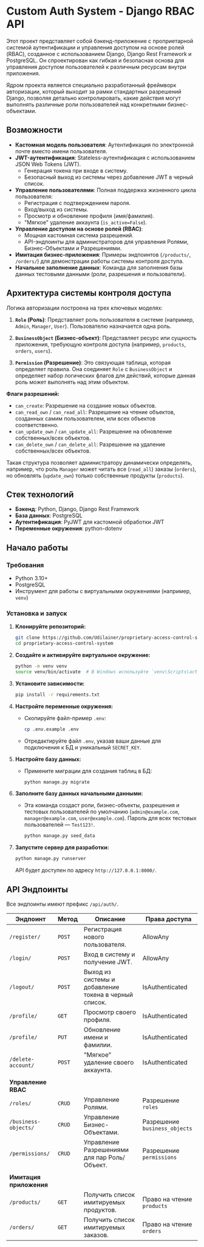 # Custom Auth System - Django RBAC API

Этот проект представляет собой бэкенд-приложение с проприетарной системой аутентификации и управления доступом на основе ролей (RBAC), созданное с использованием Django, Django Rest Framework и PostgreSQL. Он спроектирован как гибкая и безопасная основа для управления доступом пользователей к различным ресурсам внутри приложения.

Ядром проекта является специально разработанный фреймворк авторизации, который выходит за рамки стандартных разрешений Django, позволяя детально контролировать, какие действия могут выполнять различные роли пользователей над конкретными бизнес-объектами.

## Возможности

- **Кастомная модель пользователя**: Аутентификация по электронной почте вместо имени пользователя.
- **JWT-аутентификация**: Stateless-аутентификация с использованием JSON Web Tokens (JWT).
    - Генерация токена при входе в систему.
    - Безопасный выход из системы через добавление JWT в черный список.
- **Управление пользователями**: Полная поддержка жизненного цикла пользователя:
    - Регистрация с подтверждением пароля.
    - Вход/выход из системы.
    - Просмотр и обновление профиля (имя/фамилия).
    - "Мягкое" удаление аккаунта (`is_active=False`).
- **Управление доступом на основе ролей (RBAC)**:
    - Мощная кастомная система разрешений.
    - API-эндпоинты для администраторов для управления Ролями, Бизнес-Объектами и Разрешениями.
- **Имитация бизнес-приложения**: Примеры эндпоинтов (`/products/`, `/orders/`) для демонстрации работы системы контроля доступа.
- **Начальное заполнение данных**: Команда для заполнения базы данных тестовыми данными (роли, разрешения и пользователи).

## Архитектура системы контроля доступа

Логика авторизации построена на трех ключевых моделях:

1.  **`Role` (Роль)**: Представляет роль пользователя в системе (например, `Admin`, `Manager`, `User`). Пользователю назначается одна роль.

2.  **`BusinessObject` (Бизнес-объект)**: Представляет ресурс или сущность приложения, требующую контроля доступа (например, `products`, `orders`, `users`).

3.  **`Permission` (Разрешение)**: Это связующая таблица, которая определяет правила. Она соединяет `Role` с `BusinessObject` и определяет набор логических флагов для действий, которые данная роль может выполнять над этим объектом.

**Флаги разрешений:**
- `can_create`: Разрешение на создание новых объектов.
- `can_read_own` / `can_read_all`: Разрешение на чтение объектов, созданных самим пользователем, или всех объектов соответственно.
- `can_update_own` / `can_update_all`: Разрешение на обновление собственных/всех объектов.
- `can_delete_own` / `can_delete_all`: Разрешение на удаление собственных/всех объектов.

Такая структура позволяет администратору динамически определять, например, что роль `Manager` может читать все (`read_all`) заказы (`orders`), но обновлять (`update_own`) только собственные продукты (`products`).

## Стек технологий

- **Бэкенд**: Python, Django, Django Rest Framework
- **База данных**: PostgreSQL
- **Аутентификация**: PyJWT для кастомной обработки JWT
- **Переменные окружения**: python-dotenv

## Начало работы

### Требования

- Python 3.10+
- PostgreSQL
- Инструмент для работы с виртуальными окружениями (например, `venv`)

### Установка и запуск

1.  **Клонируйте репозиторий:**
    ```sh
    git clone https://github.com/Udilainer/proprietary-access-control-system.git
    cd proprietary-access-control-system
    ```

2.  **Создайте и активируйте виртуальное окружение:**
    ```sh
    python -m venv venv
    source venv/bin/activate  # В Windows используйте `venv\Scripts\activate`
    ```

3.  **Установите зависимости:**
    ```sh
    pip install -r requirements.txt
    ```

4.  **Настройте переменные окружения:**
    -   Скопируйте файл-пример `.env`:
        ```sh
        cp .env.example .env
        ```
    -   Отредактируйте файл `.env`, указав ваши данные для подключения к БД и уникальный `SECRET_KEY`.

5.  **Настройте базу данных:**
    -   Примените миграции для создания таблиц в БД:
        ```sh
        python manage.py migrate
        ```

6.  **Заполните базу данных начальными данными:**
    -   Эта команда создаст роли, бизнес-объекты, разрешения и тестовых пользователей по умолчанию (`admin@example.com`, `manager@example.com`, `user@example.com`). Пароль для всех тестовых пользователей — `Test123!`.
        ```sh
        python manage.py seed_data
        ```

7.  **Запустите сервер для разработки:**
    ```sh
    python manage.py runserver
    ```
    API будет доступен по адресу `http://127.0.0.1:8000/`.

## API Эндпоинты

Все эндпоинты имеют префикс `/api/auth/`.

| Эндпоинт                 | Метод  | Описание                                       | Права доступа      |
| ------------------------ | ------ | ---------------------------------------------- | ------------------ |
| `/register/`             | `POST` | Регистрация нового пользователя.               | AllowAny           |
| `/login/`                | `POST` | Вход в систему и получение JWT.                | AllowAny           |
| `/logout/`               | `POST` | Выход из системы и добавление токена в черный список. | IsAuthenticated    |
| `/profile/`              | `GET`  | Просмотр своего профиля.                       | IsAuthenticated    |
| `/profile/`              | `PUT`  | Обновление имени и фамилии.                    | IsAuthenticated    |
| `/delete-account/`       | `POST` | "Мягкое" удаление своего аккаунта.             | IsAuthenticated    |
|                          |        |                                                |                    |
| **Управление RBAC** |        |                                                |                    |
| `/roles/`                | `CRUD` | Управление Ролями.                             | Разрешение `roles` |
| `/business-objects/`     | `CRUD` | Управление Бизнес-Объектами.                   | Разрешение `business_objects` |
| `/permissions/`          | `CRUD` | Управление Разрешениями для пар Роль/Объект.   | Разрешение `permissions` |
|                          |        |                                                |                    |
| **Имитация приложения** |        |                                                |                    |
| `/products/`             | `GET`  | Получить список имитируемых продуктов.         | Право на чтение `products` |
| `/orders/`               | `GET`  | Получить список имитируемых заказов.           | Право на чтение `orders` |
